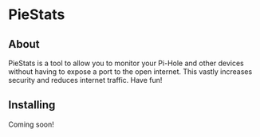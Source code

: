 # PieStats

## About
PieStats is a tool to allow you to monitor your Pi-Hole and other devices without having to expose a port to the open internet. This vastly increases security and reduces internet traffic. Have fun!

## Installing
Coming soon!